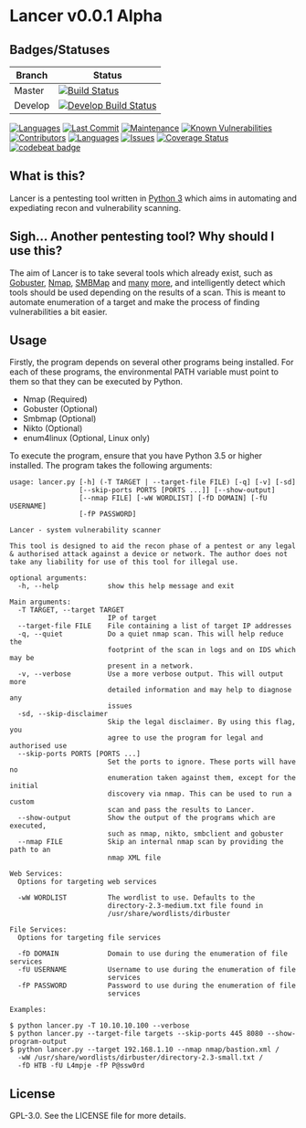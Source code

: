 # Lancer v0.0.1 Alpha

## Badges/Statuses

|Branch|Status|
|---|---|
|Master|[![Build Status](https://travis-ci.com/Stormy102/Lancer.svg?branch=master)](https://travis-ci.com/Stormy102/Lancer) |
|Develop|[![Develop Build Status](https://travis-ci.com/Stormy102/Lancer.svg?branch=develop)](https://travis-ci.com/Stormy102/Lancer)|

[![Languages](https://img.shields.io/github/languages/count/Stormy102/Lancer)]()
[![Last Commit](https://img.shields.io/github/last-commit/Stormy102/Lancer)]()
[![Maintenance](https://img.shields.io/maintenance/yes/2019)]()
[![Known Vulnerabilities](https://snyk.io//test/github/Stormy102/Lancer/badge.svg?targetFile=requirements.txt)](https://snyk.io//test/github/Stormy102/Lancer?targetFile=requirements.txt)
[![Contributors](https://img.shields.io/github/contributors/Stormy102/Lancer)]()
[![Languages](https://img.shields.io/github/languages/count/Stormy102/Lancer)]()
[![Issues](https://img.shields.io/github/issues/Stormy102/Lancer)](https://github.com/Stormy102/Lancer/issues)
[![Coverage Status](https://coveralls.io/repos/github/Stormy102/Lancer/badge.svg)](https://coveralls.io/github/Stormy102/Lancer)
[![codebeat badge](https://codebeat.co/badges/10ed4785-93e2-47ad-8504-827f22c74aa1)](https://codebeat.co/projects/github-com-stormy102-lancer-develop)

## What is this?

Lancer is a pentesting tool written in [Python 3](https://www.python.org/) which aims in automating and expediating recon and vulnerability scanning.

## Sigh... Another pentesting tool? Why should I use this?

The aim of Lancer is to take several tools which already exist, such as [Gobuster](https://github.com/OJ/gobuster/), [Nmap](https://github.com/nmap/nmap), [SMBMap](https://github.com/ShawnDEvans/smbmap) and [many](https://github.com/portcullislabs/enum4linux) [more](https://github.com/sullo/nikto), and intelligently detect which tools should be used depending on the results of a scan. This is meant to automate enumeration of a target and make the process of finding vulnerabilities a bit easier.

## Usage

Firstly, the program depends on several other programs being installed. For each of these programs, the environmental PATH variable must point to them so that they can be executed by Python.
* Nmap (Required)
* Gobuster (Optional)
* Smbmap (Optional)
* Nikto (Optional)
* enum4linux (Optional, Linux only)

To execute the program, ensure that you have Python 3.5 or higher installed. The program takes the following arguments:

```text
usage: lancer.py [-h] (-T TARGET | --target-file FILE) [-q] [-v] [-sd]
                 [--skip-ports PORTS [PORTS ...]] [--show-output]
                 [--nmap FILE] [-wW WORDLIST] [-fD DOMAIN] [-fU USERNAME]
                 [-fP PASSWORD]

Lancer - system vulnerability scanner

This tool is designed to aid the recon phase of a pentest or any legal & authorised attack against a device or network. The author does not take any liability for use of this tool for illegal use.

optional arguments:
  -h, --help            show this help message and exit

Main arguments:
  -T TARGET, --target TARGET
                        IP of target
  --target-file FILE    File containing a list of target IP addresses
  -q, --quiet           Do a quiet nmap scan. This will help reduce the
                        footprint of the scan in logs and on IDS which may be
                        present in a network.
  -v, --verbose         Use a more verbose output. This will output more
                        detailed information and may help to diagnose any
                        issues
  -sd, --skip-disclaimer
                        Skip the legal disclaimer. By using this flag, you
                        agree to use the program for legal and authorised use
  --skip-ports PORTS [PORTS ...]
                        Set the ports to ignore. These ports will have no
                        enumeration taken against them, except for the initial
                        discovery via nmap. This can be used to run a custom
                        scan and pass the results to Lancer.
  --show-output         Show the output of the programs which are executed,
                        such as nmap, nikto, smbclient and gobuster
  --nmap FILE           Skip an internal nmap scan by providing the path to an
                        nmap XML file

Web Services:
  Options for targeting web services

  -wW WORDLIST          The wordlist to use. Defaults to the
                        directory-2.3-medium.txt file found in
                        /usr/share/wordlists/dirbuster

File Services:
  Options for targeting file services

  -fD DOMAIN            Domain to use during the enumeration of file services
  -fU USERNAME          Username to use during the enumeration of file
                        services
  -fP PASSWORD          Password to use during the enumeration of file
                        services

Examples:

$ python lancer.py -T 10.10.10.100 --verbose
$ python lancer.py --target-file targets --skip-ports 445 8080 --show-program-output
$ python lancer.py --target 192.168.1.10 --nmap nmap/bastion.xml /
  -wW /usr/share/wordlists/dirbuster/directory-2.3-small.txt /
  -fD HTB -fU L4mpje -fP P@ssw0rd
```
## License

GPL-3.0. See the LICENSE file for more details.